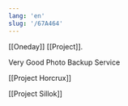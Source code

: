 ```yaml
---
lang: 'en'
slug: '/67A464'
---
```


[[Oneday]] [[Project]].

Very Good Photo Backup Service

[[Project Horcrux]]

[[Project Sillok]]
